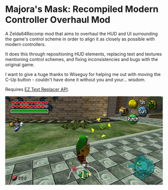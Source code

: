 # Majora's Mask: Recompiled Modern Controller Overhaul Mod

A Zelda64Recomp mod that aims to overhaul the HUD and UI surrounding the game's control scheme in order to align it as closely as possible with modern controllers.

It does this through repositioning HUD elements, replacing text and textures mentioning control schemes, and fixing inconsistencies and bugs with the original game.

I want to give a huge thanks to Wiseguy for helping me out with moving the C-Up button - couldn't have done it without you and your... wisdom.

Requires [EZ Text Replacer API](https://thunderstore.io/c/zelda-64-recompiled/p/LT_Schmiddy/EZ_Text_Replacer_API/).

![In-game preview](preview.png)
